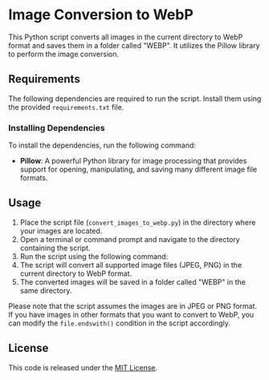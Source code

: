 # Image Conversion to WebP

This Python script converts all images in the current directory to WebP format and saves them in a folder called "WEBP". It utilizes the Pillow library to perform the image conversion.

## Requirements

The following dependencies are required to run the script. Install them using the provided `requirements.txt` file.

### Installing Dependencies

To install the dependencies, run the following command:


- **Pillow**: A powerful Python library for image processing that provides support for opening, manipulating, and saving many different image file formats.

## Usage

1. Place the script file (`convert_images_to_webp.py`) in the directory where your images are located.
2. Open a terminal or command prompt and navigate to the directory containing the script.
3. Run the script using the following command:
4. The script will convert all supported image files (JPEG, PNG) in the current directory to WebP format.
5. The converted images will be saved in a folder called "WEBP" in the same directory.

Please note that the script assumes the images are in JPEG or PNG format. If you have images in other formats that you want to convert to WebP, you can modify the `file.endswith()` condition in the script accordingly.

## License

This code is released under the [MIT License](LICENSE).
